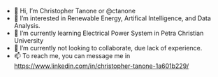 - 👋 Hi, I’m Christopher Tanone or @ctanone
- 👀 I’m interested in Renewable Energy, Artifical Intelligence, and Data Analysis.
- 🌱 I’m currently learning Electrical Power System in Petra Christian University
- 💞️ I’m currently not looking to collaborate, due lack of experience.
- 📫 To reach me, you can message me in https://www.linkedin.com/in/christopher-tanone-1a601b229/

<!---
ctanone/ctanone is a ✨ special ✨ repository because its `README.md` (this file) appears on your GitHub profile.
You can click the Preview link to take a look at your changes.
--->
